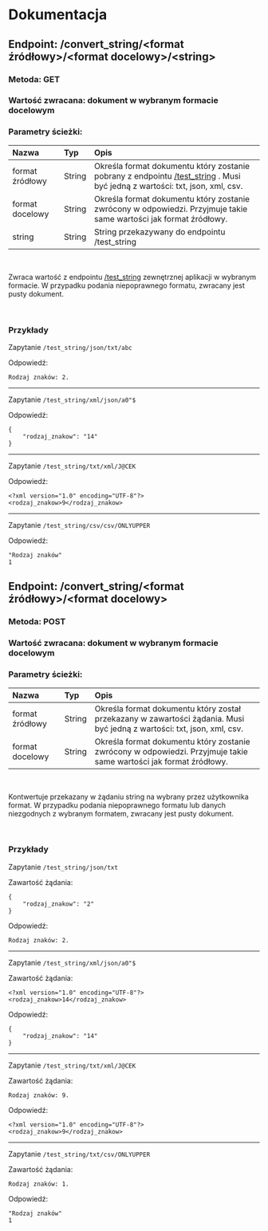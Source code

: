 # Dokumentacja
## Endpoint: /convert_string/\<format źródłowy\>/\<format docelowy\>/\<string\>
### <b>Metoda: GET</b>
### <b>Wartość zwracana: dokument w wybranym formacie docelowym</b>
### <b>Parametry ścieżki:</b>
| Nazwa | Typ | Opis |
|:---|:---|:---|
| format źródłowy | String | Określa format dokumentu który zostanie pobrany z endpointu <a href="https://github.com/snsv-dy/PPKWU/blob/master/zad3/README.md">/test_string</a> . Musi być jedną z wartości: txt, json, xml, csv. |
| format docelowy | String | Określa format dokumentu który zostanie zwrócony w odpowiedzi. Przyjmuje takie same wartości jak format źródłowy. |
| string | String | String przekazywany do endpointu /test_string |

<!-- Sprawdza zawartośc przekazanego stringa pod kątem występowania w nim: dużych i małych liter, liczb oraz znaków specjalnych.
Jeżeli znak z danej grupy znajduje się stringu to ustawiany jest odpowiedni bit w zwracanej wartości. -->
&nbsp;

Zwraca wartość z endpointu <a href="https://github.com/snsv-dy/PPKWU/blob/master/zad2/README.md">/test_string</a> zewnętrznej aplikacji w wybranym formacie. W przypadku podania niepoprawnego formatu, zwracany jest pusty dokument.

&nbsp;

### Przykłady

Zapytanie `/test_string/json/txt/abc`

Odpowiedź: 
```
Rodzaj znaków: 2.
```

---
Zapytanie `/test_string/xml/json/a0"$`

Odpowiedź: 
```
{
	"rodzaj_znakow": "14"
}
```

---
Zapytanie `/test_string/txt/xml/J@CEK`

Odpowiedź: 
```
<?xml version="1.0" encoding="UTF-8"?>
<rodzaj_znakow>9</rodzaj_znakow>
```
---
Zapytanie `/test_string/csv/csv/ONLYUPPER`

Odpowiedź: 
```
"Rodzaj znaków"
1
```

## Endpoint: /convert_string/\<format źródłowy\>/\<format docelowy\>
### <b>Metoda: POST</b>
### <b>Wartość zwracana: dokument w wybranym formacie docelowym</b>
### <b>Parametry ścieżki:</b>
| Nazwa | Typ | Opis |
|:---|:---|:---|
| format źródłowy | String | Określa format dokumentu który został przekazany w zawartości żądania. Musi być jedną z wartości: txt, json, xml, csv. |
| format docelowy | String | Określa format dokumentu który zostanie zwrócony w odpowiedzi. Przyjmuje takie same wartości jak format źródłowy. |

<!-- Sprawdza zawartośc przekazanego stringa pod kątem występowania w nim: dużych i małych liter, liczb oraz znaków specjalnych.
Jeżeli znak z danej grupy znajduje się stringu to ustawiany jest odpowiedni bit w zwracanej wartości. -->
&nbsp;

Kontwertuje przekazany w żądaniu string na wybrany przez użytkownika format. W przypadku podania niepoprawnego formatu lub danych niezgodnych z wybranym formatem, zwracany jest pusty dokument.

&nbsp;

### Przykłady

Zapytanie `/test_string/json/txt`

Zawartość żądania: 
```
{
	"rodzaj_znakow": "2"
}
```

Odpowiedź: 
```
Rodzaj znaków: 2.
```

---
Zapytanie `/test_string/xml/json/a0"$`

Zawartość żądania: 
```
<?xml version="1.0" encoding="UTF-8"?>
<rodzaj_znakow>14</rodzaj_znakow>
```
Odpowiedź: 
```
{
	"rodzaj_znakow": "14"
}
```

---
Zapytanie `/test_string/txt/xml/J@CEK`

Zawartość żądania: 
```
Rodzaj znaków: 9.
```
Odpowiedź: 
```
<?xml version="1.0" encoding="UTF-8"?>
<rodzaj_znakow>9</rodzaj_znakow>
```
---
Zapytanie `/test_string/txt/csv/ONLYUPPER`

Zawartość żądania: 
```
Rodzaj znaków: 1.
```
Odpowiedź: 
```
"Rodzaj znaków"
1
```
